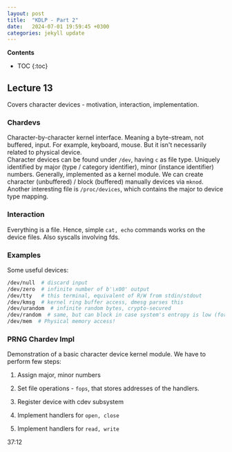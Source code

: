 ```yaml
---
layout: post
title:  "KDLP - Part 2"
date:   2024-07-01 19:59:45 +0300
categories: jekyll update
---
```


**Contents**
* TOC
{:toc}
## Lecture 13

Covers character devices - motivation, interaction, implementation.

### Chardevs

Character-by-character kernel interface. Meaning a byte-stream, not buffered, input. For example, keyboard, mouse. But it isn't necessarily related to physical device. \
Character devices can be found under `/dev`, having `c` as file type. Uniquely identified by major (type / category identifier), minor (instance identifier) numbers. Generally, implemented as a kernel module. We can create character (unbuffered) / block (buffered) manually devices via `mknod`. \
Another interesting file is `/proc/devices`, which contains the major to device type mapping. 

### Interaction

Everything is a file. Hence, simple `cat, echo` commands works on the device files. Also syscalls involving fds. 

### Examples

Some useful devices:

```bash
/dev/null  # discard input
/dev/zero  # infinite number of b'\x00' output
/dev/tty   # this terminal, equivalent of R/W from stdin/stdout
/dev/kmsg  # kernel ring buffer access, dmesg parses this
/dev/urandom  # infinite random bytes, crypto-secured
/dev/random  # same, but can block in case system's entropy is low (for example, shortly after boot)
/dev/mem  # Physical memory access!
```

### PRNG Chardev Impl

Demonstration of a basic character device kernel module. We have to perform few steps:

1. Assign major, minor numbers

2. Set file operations - `fops`, that stores addresses of the handlers. 

3. Register device with cdev subsystem

4. Implement handlers for `open, close`

5. Implement handlers for `read, write`

37:12

